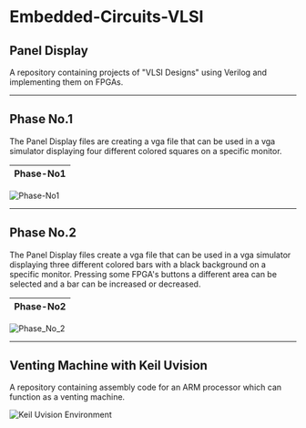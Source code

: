 # Embedded-Circuits-VLSI

## Panel Display
A repository containing projects of "VLSI Designs" using Verilog and implementing them on FPGAs.

-----------
Phase No.1
-----------

The Panel Display files are creating a vga file that can be used in a vga simulator displaying four different colored squares on a specific monitor.

Phase-No1|
:-------------------------:|
![Phase-No1](https://user-images.githubusercontent.com/53263761/180606666-b49eabdd-9698-4564-b986-46acc603ee46.png)

-----------
Phase No.2
-----------

The Panel Display files create a vga file that can be used in a vga simulator displaying three different colored bars with a black background on a specific monitor. Pressing some FPGA's buttons a different area can be selected and a bar can be increased or decreased.

Phase-No2|
:-------------------------:|
![Phase_No_2](https://user-images.githubusercontent.com/53263761/180606675-181dcfac-3650-41ba-b853-fc4d96a2b64f.png)

-----------
## Venting Machine with Keil Uvision
A repository containing assembly code for an ARM processor which can function as a venting machine.

![Keil Uvision Environment](https://github.com/marietonik/Embedded-Circuits-VLSI/assets/53263761/e775f61f-ff74-45f0-91ad-3a6bf013a6a2)


